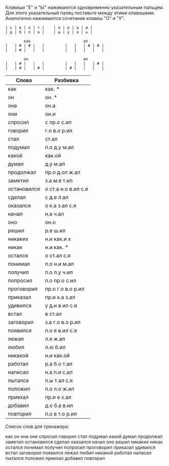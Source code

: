 Клавиши "Е" и "Ы" нажимаются одновременно указательным пальцем. Для этого указательный палец поставьте между этими клавишами. Аналогично нажимаются сочетания клавиш "О" и "У".


```
| с | в | к | т |    | е | о | а | и |
| д | б | п | н |    | ы | у | я | ь |

        как                       ал
|   | # | # |   |         |   |   | # | # |
|   | # |   |   |         |   |   |   |   |

        он                        ил
|   | # |   |   |         |   |   |   | # |
|   | # |   | # |         | # |   |   |   |

```


| Слово | Разбивка |
| --- | --- |
| как | как. \* | 
| он | он. \* | 
| она | он.а | 
| они | он.и | 
| спросил | с пр.о с.ил | 
| говорил | г.о в.о р.ил | 
| стал | ст.ал | 
| подумал | п.о д.у м.ал | 
| какой | как.ой | 
| думал | д.у м.ал | 
| продолжал | пр.о д.ол ж.ал | 
| заметил | з.а м.е т.ил | 
| остановился | о ст.а н.о в.ил с.я | 
| сделал | с д.е л.ал | 
| оказался | о к.а з.ал с.я | 
| начал | н.а ч.ал | 
| оно | он.о | 
| решил | р.е ш.ил | 
| никаких | н.и как.и х | 
| никак | н.и как. \* | 
| остался | о ст.ал с.я | 
| понимал | п.о н.и м.ал | 
| получил | п.о л.у ч.ил | 
| попросил | п.о пр.о с.ил | 
| проговорил | пр.о г.о в.о р.ил | 
| приказал | пр.и к.а з.ал | 
| удивился | у д.и в.ил с.я | 
| встал | в ст.ал | 
| заговорил | з.а г.о в.о р.ил | 
| появился | п.о я в.ил с.я | 
| лежал | л.е ж.ал | 
| любил | л.ю б.ил | 
| никакой | н.и как.ой | 
| работал | р.а б.о т.ал | 
| написал | н.а п.и с.ал | 
| пытался | п.ы т.ал с.я | 
| положил | п.о л.о ж.ил | 
| приехал | пр.и е х.ал | 
| добавил | д.о б.а в.ил | 
| повторил | п.о в т.о р.ил | 

Список слов для тренажера:

как он она они спросил говорил стал подумал какой думал продолжал заметил остановился сделал оказался начал оно решил никаких никак остался понимал получил попросил проговорил приказал удивился встал заговорил появился лежал любил никакой работал написал пытался положил приехал добавил повторил
